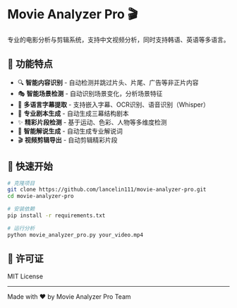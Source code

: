 # Movie Analyzer Pro 🎬

专业的电影分析与剪辑系统，支持中文视频分析，同时支持韩语、英语等多语言。

## 🌟 功能特点

- 🔍 **智能内容识别** - 自动检测并跳过片头、片尾、广告等非正片内容  
- 🎭 **智能场景检测** - 自动识别场景变化，分析场景特征
- 📝 **多语言字幕提取** - 支持嵌入字幕、OCR识别、语音识别（Whisper）
- 📜 **专业剧本生成** - 自动生成三幕结构剧本
- ✨ **精彩片段检测** - 基于运动、色彩、人物等多维度检测
- 🎤 **智能解说生成** - 自动生成专业解说词
- 🎬 **视频剪辑导出** - 自动剪辑精彩片段

## 🚀 快速开始

```bash
# 克隆项目
git clone https://github.com/lancelin111/movie-analyzer-pro.git
cd movie-analyzer-pro

# 安装依赖
pip install -r requirements.txt

# 运行分析
python movie_analyzer_pro.py your_video.mp4
```

## 📄 许可证

MIT License

---

Made with ❤️ by Movie Analyzer Pro Team